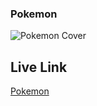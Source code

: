 ### Pokemon

![Pokemon Cover](https://github.com/ismilearefin/pokemon/assets/92626163/e14d9ffc-0860-4953-aae0-77aa12c8d57b)

## Live Link
[Pokemon](https://splendorous-stroopwafel-65ceba.netlify.app/)
